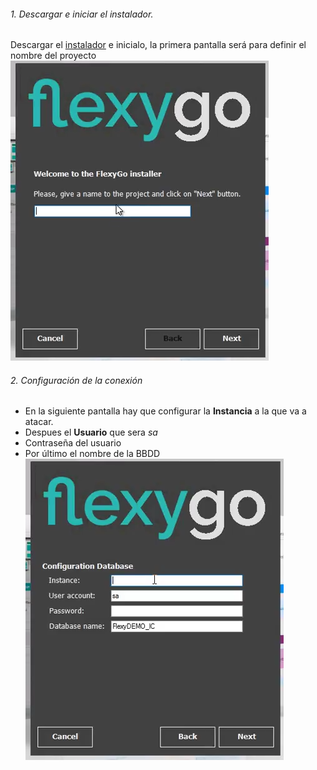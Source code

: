 ###### 1. Descargar e iniciar el instalador.
Descargar el [instalador](https://nuget.flexygo.com/setup/CRMInstaller.zip) e inicialo, la primera pantalla será para definir el nombre del proyecto
![Primer paso de la instalación](/ERP_CRM/CRM_FlexyGo/Documentacion/img/Screenshot_1.png  "Primer paso de la instalación")
###### 2. Configuración de la conexión 
+ En la siguiente pantalla hay que configurar la **Instancia** a la que va a atacar.
+ Despues el **Usuario** que sera *sa* 
+ Contraseña del usuario 
+ Por último el nombre de la BBDD
![Configuracion de la conexión](/ERP_CRM\CRM_FlexyGo\Documentacion\img\Screenshot_2.png "Configuracion de la conexión")